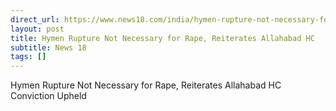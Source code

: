 ```yaml
---
direct_url: https://www.news18.com/india/hymen-rupture-not-necessary-for-rape-reiterates-allahabad-hc-conviction-upheld-in-minors-rape-8691952.html
layout: post
title: Hymen Rupture Not Necessary for Rape, Reiterates Allahabad HC   Conviction Upheld
subtitle: News 18
tags: []
---
```


Hymen Rupture Not Necessary for Rape, Reiterates Allahabad HC   Conviction Upheld
